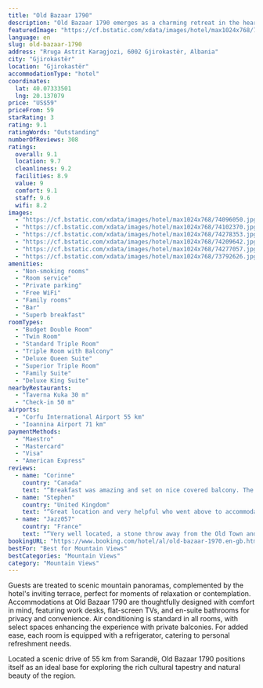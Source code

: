 ```yaml
---
title: "Old Bazaar 1790"
description: "Old Bazaar 1790 emerges as a charming retreat in the heart of Gjirokastër, boasting seamless connectivity with complimentary WiFi accessible throughout the premises."
featuredImage: "https://cf.bstatic.com/xdata/images/hotel/max1024x768/74096050.jpg?k=e56a622b1ca16050f532b11eb43097c5597975c27912772da9a31659e7bd5384&o=&hp=1"
language: en
slug: old-bazaar-1790
address: "Rruga Astrit Karagjozi, 6002 Gjirokastër, Albania"
city: "Gjirokastër"
location: "Gjirokastër"
accommodationType: "hotel"
coordinates:
  lat: 40.07333501
  lng: 20.137079
price: "US$59"
priceFrom: 59
starRating: 3
rating: 9.1
ratingWords: "Outstanding"
numberOfReviews: 308
ratings:
  overall: 9.1
  location: 9.7
  cleanliness: 9.2
  facilities: 8.9
  value: 9
  comfort: 9.1
  staff: 9.6
  wifi: 8.2
images:
  - "https://cf.bstatic.com/xdata/images/hotel/max1024x768/74096050.jpg?k=e56a622b1ca16050f532b11eb43097c5597975c27912772da9a31659e7bd5384&o=&hp=1"
  - "https://cf.bstatic.com/xdata/images/hotel/max1024x768/74102370.jpg?k=c903c19f9f52ced22ef17c94f6a028114901a85dbd32f66b524d480f286c2235&o=&hp=1"
  - "https://cf.bstatic.com/xdata/images/hotel/max1024x768/74278353.jpg?k=dd6191a522f69e4cbe9bca3059f6037a10b9a09837899f14257b2798cb17c31d&o=&hp=1"
  - "https://cf.bstatic.com/xdata/images/hotel/max1024x768/74209642.jpg?k=3c330b241044a5e80fe5cdf86318315f039c2b281d947d0b3d1159b2849f144d&o=&hp=1"
  - "https://cf.bstatic.com/xdata/images/hotel/max1024x768/74277057.jpg?k=1640679d0824d82931c103d856b304ae54396c496431def2973cdcb57f8fabdb&o=&hp=1"
  - "https://cf.bstatic.com/xdata/images/hotel/max1024x768/73792626.jpg?k=29fddb87f837c86ab1f8c202b5fc352d5b750229e0437a1b2e4d0b0b024764a5&o=&hp=1"
amenities:
  - "Non-smoking rooms"
  - "Room service"
  - "Private parking"
  - "Free WiFi"
  - "Family rooms"
  - "Bar"
  - "Superb breakfast"
roomTypes:
  - "Budget Double Room"
  - "Twin Room"
  - "Standard Triple Room"
  - "Triple Room with Balcony"
  - "Deluxe Queen Suite"
  - "Superior Triple Room"
  - "Family Suite"
  - "Deluxe King Suite"
nearbyRestaurants:
  - "Taverna Kuka 30 m"
  - "Check-in 50 m"
airports:
  - "Corfu International Airport 55 km"
  - "Ioannina Airport 71 km"
paymentMethods:
  - "Maestro"
  - "Mastercard"
  - "Visa"
  - "American Express"
reviews:
  - name: "Corinne"
    country: "Canada"
    text: "“Breakfast was amazing and set on nice covered balcony. The staff was welcoming and helpful in giving us recommendations. The rooms are beautiful!!! Like sleeping in a museum”"
  - name: "Stephen"
    country: "United Kingdom"
    text: "“Great location and very helpful who went above to accommodate an early start on the morning we left. It was the most comfortable bed we had in Albania. The breakfast was really good. Highly recommended”"
  - name: "Jazz057"
    country: "France"
    text: "“Very well located, a stone throw away from the Old Town and the Old Bazaar. Very quiet at night. Both building and interior are Ottoman style, which is very charming. The room is comfortable with all the necessities. The Albanian breakfast is...”"
bookingURL: "https://www.booking.com/hotel/al/old-bazaar-1970.en-gb.html?aid=8035640"
bestFor: "Best for Mountain Views"
bestCategories: "Mountain Views"
category: "Mountain Views"
---
```


Guests are treated to scenic mountain panoramas, complemented by the hotel's inviting terrace, perfect for moments of relaxation or contemplation. Accommodations at Old Bazaar 1790 are thoughtfully designed with comfort in mind, featuring work desks, flat-screen TVs, and en-suite bathrooms for privacy and convenience. Air conditioning is standard in all rooms, with select spaces enhancing the experience with private balconies. For added ease, each room is equipped with a refrigerator, catering to personal refreshment needs.

Located a scenic drive of 55 km from Sarandë, Old Bazaar 1790 positions itself as an ideal base for exploring the rich cultural tapestry and natural beauty of the region.